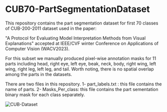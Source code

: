 # CUB70-PartSegmentationDataset


This repository contains the part segmentation dataset for first 70 classes of CUB-200-2011 dataset used in the paper:

"A Protocol for Evaluating Model Interpretation Methods from Visual Explanations" accepted at IEEE/CVF winter Conference on Applications of Computer Vision (WACV2023).

For this subset we manually produced pixel-wise annotation masks for 11 parts including head, right eye, left eye, beak, neck, body, right wing, left wing, right leg, left leg, and tail. Worth noting, there is no spatial overlap among the parts in the datasets. 

There are two files in this repository.
1- part_labels.txt : this file contains the name of parts.
2- Masks_Per_class: this file contains the part sementation binary mask for each class separately.


![CUB-Dataset](https://user-images.githubusercontent.com/45251957/195791993-8b1892a9-9799-4898-9d24-6566f18fa2a8.jpg)




